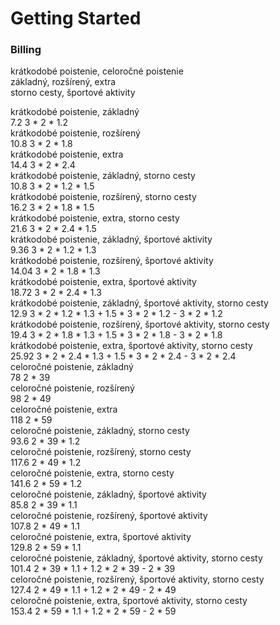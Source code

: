 # Getting Started

### Billing
krátkodobé poistenie, celoročné poistenie  
základný, rozšírený, extra  
storno cesty, športové aktivity  

krátkodobé poistenie, základný  
7.2    3 * 2 * 1.2  
krátkodobé poistenie, rozšírený  
10.8   3 * 2 * 1.8  
krátkodobé poistenie, extra  
14.4   3 * 2 * 2.4  
krátkodobé poistenie, základný, storno cesty  
10.8   3 * 2 * 1.2  * 1.5  
krátkodobé poistenie, rozšírený, storno cesty  
16.2   3 * 2 * 1.8  * 1.5  
krátkodobé poistenie, extra, storno cesty  
21.6   3 * 2 * 2.4  * 1.5  
krátkodobé poistenie, základný, športové aktivity  
9.36    3 * 2 * 1.2  * 1.3  
krátkodobé poistenie, rozšírený, športové aktivity  
14.04   3 * 2 * 1.8  * 1.3  
krátkodobé poistenie, extra, športové aktivity  
18.72   3 * 2 * 2.4  * 1.3  
krátkodobé poistenie, základný, športové aktivity, storno cesty  
12.9   3 * 2 * 1.2  * 1.3 + 1.5 * 3 * 2 * 1.2 - 3 * 2 * 1.2     
krátkodobé poistenie, rozšírený, športové aktivity, storno cesty  
19.4   3 * 2 * 1.8  * 1.3 + 1.5 * 3 * 2 * 1.8 - 3 * 2 * 1.8     
krátkodobé poistenie, extra, športové aktivity, storno cesty  
25.92   3 * 2 * 2.4  * 1.3 + 1.5 * 3 * 2 * 2.4 - 3 * 2 * 2.4  
celoročné poistenie, základný  
78     2 * 39  
celoročné poistenie, rozšírený  
98     2 * 49  
celoročné poistenie, extra  
118    2 * 59  
celoročné poistenie, základný, storno cesty  
93.6   2 * 39 * 1.2  
celoročné poistenie, rozšírený, storno cesty  
117.6  2 * 49 * 1.2  
celoročné poistenie, extra, storno cesty  
141.6  2 * 59 * 1.2  
celoročné poistenie, základný, športové aktivity  
85.8   2 * 39 * 1.1  
celoročné poistenie, rozšírený, športové aktivity  
107.8  2 * 49 * 1.1  
celoročné poistenie, extra, športové aktivity  
129.8  2 * 59 * 1.1  
celoročné poistenie, základný, športové aktivity, storno cesty  
101.4  2 * 39 * 1.1 + 1.2 * 2 * 39 - 2 * 39  
celoročné poistenie, rozšírený, športové aktivity, storno cesty  
127.4  2 * 49 * 1.1 + 1.2 * 2 * 49 - 2 * 49  
celoročné poistenie, extra, športové aktivity, storno cesty  
153.4  2 * 59 * 1.1 + 1.2 * 2 * 59 - 2 * 59  
